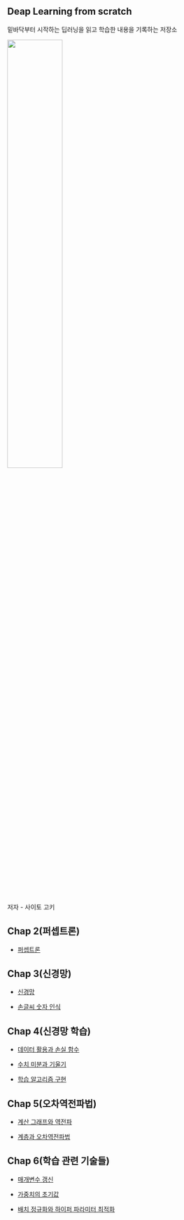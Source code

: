 ## Deap Learning from scratch

밑바닥부터 시작하는 딥러닝을 읽고 학습한 내용을 기록하는 저장소

<img src="https://www.hanbit.co.kr/data/books/B8475831198_l.jpg" width=50% />

저자 - 사이토 고키

## Chap 2(퍼셉트론)

- [퍼셉트론](https://github.com/hs-krispy/Deep-Learning/blob/master/Chap2/퍼셉트론.md)

## Chap 3(신경망)

- [신경망](https://github.com/hs-krispy/Deep-Learning/blob/master/Chap3/%EC%8B%A0%EA%B2%BD%EB%A7%9D.md)

- [손글씨 숫자 인식](https://github.com/hs-krispy/Deep-Learning/blob/master/Chap3/%EC%86%90%EA%B8%80%EC%94%A8%20%EC%88%AB%EC%9E%90%20%EC%9D%B8%EC%8B%9D.md)

## Chap 4(신경망 학습)

- [데이터 활용과 손실 함수](https://github.com/hs-krispy/Deep-Learning/blob/master/Chap4/%EB%8D%B0%EC%9D%B4%ED%84%B0%20%ED%99%9C%EC%9A%A9%EA%B3%BC%20%EC%86%90%EC%8B%A4%20%ED%95%A8%EC%88%98.md)

- [수치 미분과 기울기](https://github.com/hs-krispy/Deep-Learning/blob/master/Chap4/%EC%88%98%EC%B9%98%20%EB%AF%B8%EB%B6%84%EA%B3%BC%20%EA%B8%B0%EC%9A%B8%EA%B8%B0.md)

- [학습 알고리즘 구현](https://github.com/hs-krispy/Deep-Learning/blob/master/Chap4/%ED%95%99%EC%8A%B5%20%EC%95%8C%EA%B3%A0%EB%A6%AC%EC%A6%98%20%EA%B5%AC%ED%98%84.md)

## Chap 5(오차역전파법)

- [계산 그래프와 역전파](https://github.com/hs-krispy/Deep-Learning/blob/master/Chap5/%EA%B3%84%EC%82%B0%20%EA%B7%B8%EB%9E%98%ED%94%84%EC%99%80%20%EC%97%AD%EC%A0%84%ED%8C%8C.md)

- [계층과 오차역전파법](https://github.com/hs-krispy/Deep-Learning/blob/master/Chap5/%EA%B3%84%EC%B8%B5%EA%B3%BC%20%EC%98%A4%EC%B0%A8%EC%97%AD%EC%A0%84%ED%8C%8C%EB%B2%95.md)

## Chap 6(학습 관련 기술들)

- [매개변수 갱신](https://github.com/hs-krispy/Deep-Learning/blob/master/Chap6/%EB%A7%A4%EA%B0%9C%EB%B3%80%EC%88%98%20%EA%B0%B1%EC%8B%A0.md)
- [가중치의 초기값](https://github.com/hs-krispy/Deep-Learning/blob/master/Chap6/%EA%B0%80%EC%A4%91%EC%B9%98%EC%9D%98%20%EC%B4%88%EA%B8%B0%EA%B0%92.md)

- [배치 정규화와 하이퍼 파라미터 최적화](https://github.com/hs-krispy/Deep-Learning/blob/master/Chap6/%EB%B0%B0%EC%B9%98%20%EC%A0%95%EA%B7%9C%ED%99%94%EC%99%80%20%ED%95%98%EC%9D%B4%ED%8D%BC%20%ED%8C%8C%EB%9D%BC%EB%AF%B8%ED%84%B0%20%EC%B5%9C%EC%A0%81%ED%99%94.md)